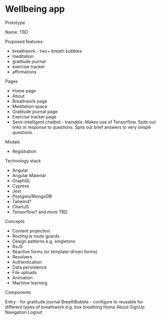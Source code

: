 # Wellbeing app


Prototype

Name: TBD 

Proposed features:

* breathwork - two+ breath bubbles
* meditation
* gratitude journal
* exercise tracker
* affirmations 

Pages

* Home page
* About
* Breathwork page
* Meditation space
* Gratitude journal page
* Exercise tracker page
* Semi-intelligent chatbot - trainable. Makes use of Tensorflow. Spits out links in response to questions. Spits out brief answers to very simple questions.

Modals

* Registration


Technology stack

* Angular
* Angular Material
* GraphQL
* Cypress
* Jest
* Postgres/MongoDB
* Tailwind?
* ChartJS
* Tensorflow?
and more TBD


Concepts

* Content projection
* Routing w route guards
* Design patterns e.g. singletons
* RxJS
* Reactive forms (or template-driven forms)
* Resolvers
* Authentication
* Data persistence 
* File uploads
* Animation
* Machine learning

Components

Entry - for gratitude journal
BreathBubble - configure to reusable for different types of breathwork e.g. box breathing
Home
About
SignUp
Navigation
Logout

